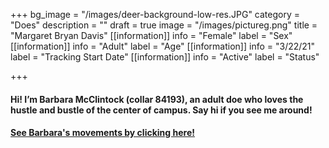 +++
bg_image = "/images/deer-background-low-res.JPG"
category = "Does"
description = ""
draft = true
image = "/images/pictureg.png"
title = "Margaret Bryan Davis"
[[information]]
info = "Female"
label = "Sex"
[[information]]
info = "Adult"
label = "Age"
[[information]]
info = "3/22/21"
label = "Tracking Start Date"
[[information]]
info = "Active"
label = "Status"

+++
#### Hi! I’m Barbara McClintock (collar 84193), an adult doe who loves the hustle and bustle of the center of campus. Say hi if you see me around!

#### [See Barbara's movements by clicking here!](https://deer.siu.edu/maps/ID_84193.gif)
